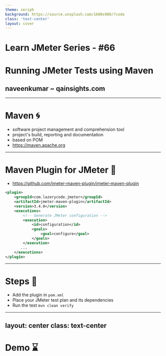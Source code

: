 ```yaml
---
theme: seriph
background: https://source.unsplash.com/1600x900/?code
class: 'text-center'
layout: cover
---
```


# Learn JMeter Series - #66
# Running JMeter Tests using Maven
## naveenkumar ~ qainsights.com

---

# Maven 🌀

- software project management and comprehension tool
- project's build, reporting and documentation
- based on POM 
- https://maven.apache.org

--- 

# Maven Plugin for JMeter 🧪

- https://github.com/jmeter-maven-plugin/jmeter-maven-plugin
```xml
<plugin>
    <groupId>com.lazerycode.jmeter</groupId>
    <artifactId>jmeter-maven-plugin</artifactId>
    <version>3.4.0</version>
    <executions>
        <!-- Generate JMeter configuration -->
        <execution>
            <id>configuration</id>
            <goals>
                <goal>configure</goal>
            </goals>
        </execution>
       ...
    </executions>
</plugin>
```
---

# Steps 🔢

- Add the plugin in `pom.xml`
- Place your JMeter test plan and its dependencies
- Run the test `mvn clean verify`

---
layout: center
class: text-center
---

# Demo ⌛

